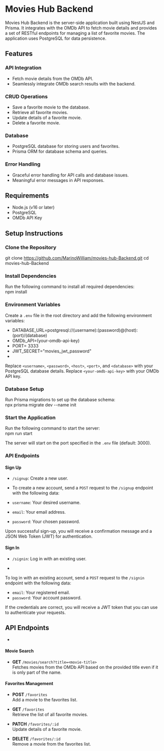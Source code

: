 # Movies Hub Backend

Movies Hub Backend is the server-side application built using NestJS and Prisma. It integrates with the OMDb API to fetch movie details and provides a set of RESTful endpoints for managing a list of favorite movies. The application uses PostgreSQL for data persistence.

## Features

### API Integration
- Fetch movie details from the OMDb API.
- Seamlessly integrate OMDb search results with the backend.

### CRUD Operations
- Save a favorite movie to the database.
- Retrieve all favorite movies.
- Update details of a favorite movie.
- Delete a favorite movie.

### Database
- PostgreSQL database for storing users and favorites.
- Prisma ORM for database schema and queries.

### Error Handling
- Graceful error handling for API calls and database issues.
- Meaningful error messages in API responses.

## Requirements

- Node.js (v16 or later)
- PostgreSQL
- OMDb API Key

## Setup Instructions

### Clone the Repository

git clone https://github.com/MarinoWilliam/movies-hub-Backend.git
cd movies-hub-Backend

### Install Dependencies

Run the following command to install all required dependencies:  
npm install

### Environment Variables

Create a `.env` file in the root directory and add the following environment variables:

- DATABASE_URL=postgresql://(username):(password)@(host):(port)/(database)
- OMDb_API=(your-omdb-api-key)
- PORT= 3333
- JWT_SECRET="movies_jwt_password"
- 
Replace `<username>`, `<password>`, `<host>`, `<port>`, and `<database>` with your PostgreSQL database details. Replace `<your-omdb-api-key>` with your OMDb API key.

### Database Setup

Run Prisma migrations to set up the database schema:  
npx prisma migrate dev --name init

### Start the Application

Run the following command to start the server:  
npm run start

The server will start on the port specified in the `.env` file (default: 3000).


### API Endpoints

#### Sign Up

- `/signup`: Create a new user.

- To create a new account, send a `POST` request to the `/signup` endpoint with the following data:

- `username`: Your desired username.
- `email`: Your email address.
- `password`: Your chosen password.

Upon successful sign-up, you will receive a confirmation message and a JSON Web Token (JWT) for authentication.


#### Sign In

- `/signin`: Log in with an existing user.

- 
To log in with an existing account, send a `POST` request to the `/signin` endpoint with the following data:

- `email`: Your registered email.
- `password`: Your account password.

If the credentials are correct, you will receive a JWT token that you can use to authenticate your requests.

## API Endpoints
- 
#### Movie Search
- **GET** `/movies/search?title=<movie-title>`  
  Fetches movies from the OMDb API based on the provided title even if it is only part of the name.

#### Favorites Management
- **POST** `/favorites`  
  Add a movie to the favorites list.

- **GET** `/favorites`  
  Retrieve the list of all favorite movies.

- **PATCH** `/favorites/:id`  
  Update details of a favorite movie.

- **DELETE** `/favorites/:id`  
  Remove a movie from the favorites list.



